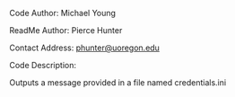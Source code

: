 Code Author: Michael Young

ReadMe Author: Pierce Hunter

Contact Address: phunter@uoregon.edu


Code Description:

Outputs a message provided in a file named credentials.ini


